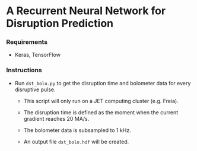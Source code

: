 # A Recurrent Neural Network for Disruption Prediction

### Requirements

- Keras, TensorFlow


### Instructions

- Run `dst_bolo.py` to get the disruption time and bolometer data for every disruptive pulse.

    - This script will only run on a JET computing cluster (e.g. Freia).
    
    - The disruption time is defined as the moment when the current gradient reaches 20 MA/s.

    - The bolometer data is subsampled to 1 kHz.

    - An output file `dst_bolo.hdf` will be created.

